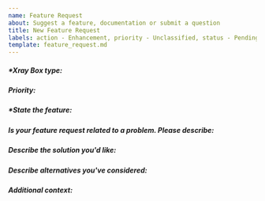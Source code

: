```yaml
---
name: Feature Request
about: Suggest a feature, documentation or submit a question
title: New Feature Request
labels: action - Enhancement, priority - Unclassified, status - Pending
template: feature_request.md
---
```

<!-- Preview changes before submitting -->
<!-- Please fill out everything with an *, as this report will be discarded otherwise -->
<!-- This is a comment, the syntax is a bit different from c++ or bash -->

##### *Xray Box type: 
<!-- If applicable, Laser Box, Big Xray box, Vaccum Box -->

##### Priority:
<!-- Super Low, Low, Medium, High, Super High -->

##### *State the feature:
<!--  A clear and concise description of what the feature is -->

##### Is your feature request related to a problem. Please describe:
<!-- A clear and concise description of what the problem is. Ex. I'm always frustrated when [...] -->

##### Describe the solution you'd like:
<!-- A clear and concise description of what you want to happen -->

##### Describe alternatives you've considered:
<!-- A clear and concise description of any alternative solutions or features you've considered -->

##### Additional context:
<!--  Add any other context about the feature here -->
